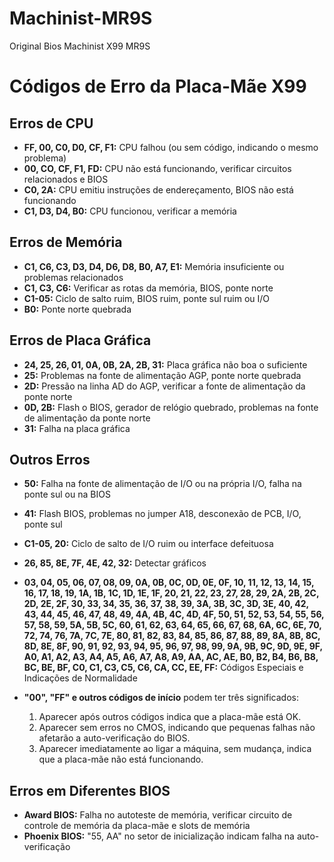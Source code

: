 # Machinist-MR9S
Original Bios Machinist X99 MR9S

# Códigos de Erro da Placa-Mãe X99

## Erros de CPU
- **FF, 00, C0, D0, CF, F1:** CPU falhou (ou sem código, indicando o mesmo problema)
- **00, CO, CF, F1, FD:** CPU não está funcionando, verificar circuitos relacionados e BIOS
- **C0, 2A:** CPU emitiu instruções de endereçamento, BIOS não está funcionando
- **C1, D3, D4, B0:** CPU funcionou, verificar a memória

## Erros de Memória
- **C1, C6, C3, D3, D4, D6, D8, B0, A7, E1:** Memória insuficiente ou problemas relacionados
- **C1, C3, C6:** Verificar as rotas da memória, BIOS, ponte norte
- **C1-05:** Ciclo de salto ruim, BIOS ruim, ponte sul ruim ou I/O
- **B0:** Ponte norte quebrada

## Erros de Placa Gráfica
- **24, 25, 26, 01, 0A, 0B, 2A, 2B, 31:** Placa gráfica não boa o suficiente
- **25:** Problemas na fonte de alimentação AGP, ponte norte quebrada
- **2D:** Pressão na linha AD do AGP, verificar a fonte de alimentação da ponte norte
- **0D, 2B:** Flash o BIOS, gerador de relógio quebrado, problemas na fonte de alimentação da ponte norte
- **31:** Falha na placa gráfica

## Outros Erros
- **50:** Falha na fonte de alimentação de I/O ou na própria I/O, falha na ponte sul ou na BIOS
- **41:** Flash BIOS, problemas no jumper A18, desconexão de PCB, I/O, ponte sul
- **C1-05, 20:** Ciclo de salto de I/O ruim ou interface defeituosa
- **26, 85, 8E, 7F, 4E, 42, 32:** Detectar gráficos
- **03, 04, 05, 06, 07, 08, 09, 0A, 0B, 0C, 0D, 0E, 0F, 10, 11, 12, 13, 14, 15, 16, 17, 18, 19, 1A, 1B, 1C, 1D, 1E, 1F, 20, 21, 22, 23, 27, 28, 29, 2A, 2B, 2C, 2D, 2E, 2F, 30, 33, 34, 35, 36, 37, 38, 39, 3A, 3B, 3C, 3D, 3E, 40, 42, 43, 44, 45, 46, 47, 48, 49, 4A, 4B, 4C, 4D, 4F, 50, 51, 52, 53, 54, 55, 56, 57, 58, 59, 5A, 5B, 5C, 60, 61, 62, 63, 64, 65, 66, 67, 68, 6A, 6C, 6E, 70, 72, 74, 76, 7A, 7C, 7E, 80, 81, 82, 83, 84, 85, 86, 87, 88, 89, 8A, 8B, 8C, 8D, 8E, 8F, 90, 91, 92, 93, 94, 95, 96, 97, 98, 99, 9A, 9B, 9C, 9D, 9E, 9F, A0, A1, A2, A3, A4, A5, A6, A7, A8, A9, AA, AC, AE, B0, B2, B4, B6, B8, BC, BE, BF, C0, C1, C3, C5, C6, CA, CC, EE, FF:** Códigos Especiais e Indicações de Normalidade

- **"00", "FF" e outros códigos de início** podem ter três significados:
  1. Aparecer após outros códigos indica que a placa-mãe está OK.
  2. Aparecer sem erros no CMOS, indicando que pequenas falhas não afetarão a auto-verificação do BIOS.
  3. Aparecer imediatamente ao ligar a máquina, sem mudança, indica que a placa-mãe não está funcionando.

## Erros em Diferentes BIOS
- **Award BIOS:** Falha no autoteste de memória, verificar circuito de controle de memória da placa-mãe e slots de memória
- **Phoenix BIOS:** "55, AA" no setor de inicialização indicam falha na auto-verificação
